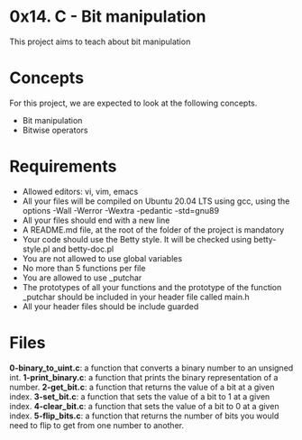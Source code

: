 # 0x14. C - Bit manipulation
This project aims to teach about bit manipulation

# Concepts

For this project, we are expected to look at the following concepts.
- Bit manipulation 
- Bitwise operators 

# Requirements

- Allowed editors: vi, vim, emacs
- All your files will be compiled on Ubuntu 20.04 LTS using gcc, using the options -Wall -Werror -Wextra -pedantic -std=gnu89
- All your files should end with a new line
- A README.md file, at the root of the folder of the project is mandatory
- Your code should use the Betty style. It will be checked using betty-style.pl and betty-doc.pl
- You are not allowed to use global variables
- No more than 5 functions per file
- You are allowed to use _putchar
- The prototypes of all your functions and the prototype of the function _putchar should be included in your header file called main.h
- All your header files should be include guarded

# Files

**0-binary_to_uint.c**: a function that converts a binary number to an unsigned int.
**1-print_binary.c**: a function that prints the binary representation of a number.
**2-get_bit.c**: a function that returns the value of a bit at a given index.
**3-set_bit.c**: a function that sets the value of a bit to 1 at a given index.
**4-clear_bit.c**: a function that sets the value of a bit to 0 at a given index.
**5-flip_bits.c**: a function that returns the number of bits you would need to flip to get from one number to another.
